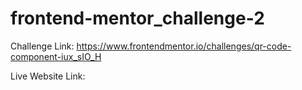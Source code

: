 # frontend-mentor_challenge-2

Challenge Link: https://www.frontendmentor.io/challenges/qr-code-component-iux_sIO_H

Live Website Link: 
